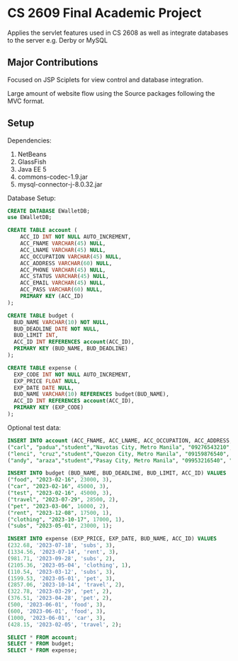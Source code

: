 # CS 2609 Final Academic Project

Applies the servlet features used in CS 2608 as well as integrate databases to the server e.g. Derby or MySQL

## Major Contributions

Focused on JSP Sciplets for view control and database integration.

Large amount of website flow using the Source packages following the MVC format.

## Setup

Dependencies:
1. NetBeans
1. GlassFish
1. Java EE 5
1. commons-codec-1.9.jar
1. mysql-connector-j-8.0.32.jar

Database Setup:
```sql
CREATE DATABASE EWalletDB;
use EWalletDB;

CREATE TABLE account ( 
	ACC_ID INT NOT NULL AUTO_INCREMENT,
	ACC_FNAME VARCHAR(45) NULL,
	ACC_LNAME VARCHAR(45) NULL,
	ACC_OCCUPATION VARCHAR(45) NULL,
	ACC_ADDRESS VARCHAR(60) NULL,
	ACC_PHONE VARCHAR(45) NULL,
	ACC_STATUS VARCHAR(45) NULL,
	ACC_EMAIL VARCHAR(45) NULL,
	ACC_PASS VARCHAR(60) NULL,
	PRIMARY KEY (ACC_ID)
);

CREATE TABLE budget (
  BUD_NAME VARCHAR(10) NOT NULL,
  BUD_DEADLINE DATE NOT NULL,
  BUD_LIMIT INT,
  ACC_ID INT REFERENCES account(ACC_ID),
  PRIMARY KEY (BUD_NAME, BUD_DEADLINE)
);

CREATE TABLE expense (
  EXP_CODE INT NOT NULL AUTO_INCREMENT,
  EXP_PRICE FLOAT NULL,
  EXP_DATE DATE NULL,
  BUD_NAME VARCHAR(10) REFERENCES budget(BUD_NAME),
  ACC_ID INT REFERENCES account(ACC_ID),
  PRIMARY KEY (EXP_CODE)
);
```

Optional test data:
```sql
INSERT INTO account (ACC_FNAME, ACC_LNAME, ACC_OCCUPATION, ACC_ADDRESS, ACC_PHONE, ACC_STATUS, ACC_EMAIL, ACC_PASS) VALUES
("carl", "padua","student","Navotas City, Metro Manila", "09276543210", "single", "carl@yahoo.com", "ft2k3w5gnnSQC9mvdFYjZg=="),
("lenci", "cruz","student","Quezon City, Metro Manila", "09159876540", "single", "lenci@yahoo.com", "u1WmmRMKSHoizuwZHBdhfw=="),
("andy", "araza","student","Pasay City, Metro Manila", "09953216540", "single", "andy", "U7gVNnd+DGqHMLVoAUUEbg==");

INSERT INTO budget (BUD_NAME, BUD_DEADLINE, BUD_LIMIT, ACC_ID) VALUES
("food", "2023-02-16", 23000, 3),
("car", "2023-02-16", 45000, 3),
("test", "2023-02-16", 45000, 3),
("travel", "2023-07-29", 28500, 2),
("pet", "2023-03-06", 16000, 2),
("rent", "2023-12-08", 17500, 1),
("clothing", "2023-10-17", 17000, 1),
("subs", "2023-05-01", 23000, 1);

INSERT INTO expense (EXP_PRICE, EXP_DATE, BUD_NAME, ACC_ID) VALUES
(232.68, '2023-07-18', 'subs', 3),
(1334.56, '2023-07-14', 'rent', 3),
(981.71, '2023-09-28', 'subs', 2),
(2105.36, '2023-05-04', 'clothing', 1),
(110.54, '2023-03-12', 'subs', 3),
(1599.53, '2023-05-01', 'pet', 3),
(2857.06, '2023-10-14', 'travel', 2),
(322.78, '2023-03-29', 'pet', 2),
(376.51, '2023-04-28', 'pet', 2),
(500, '2023-06-01', 'food', 3),
(600, '2023-06-01', 'food', 3),
(1000, '2023-06-01', 'car', 3),
(428.15, '2023-02-05', 'travel', 2);

SELECT * FROM account;
SELECT * FROM budget;
SELECT * FROM expense;
```
